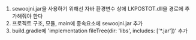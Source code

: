 1. sewoojni.jar을 사용하기 위해선 자바 환경변수 상에 LKPOSTOT.dll을 경로에 추가해줘야 한다
2. 프로젝트 구조, 모듈, main에 종속요소에 sewoojni.jar 추가
3. build.gradle에 'implementation fileTree(dir: 'libs', includes: ['*.jar'])' 추가